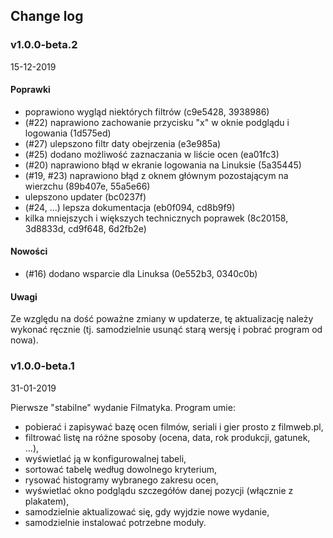 ## Change log

### v1.0.0-beta.2
15-12-2019

#### Poprawki

* poprawiono wygląd niektórych filtrów (c9e5428, 3938986)
* (#22) naprawiono zachowanie przycisku "x" w oknie podglądu i logowania (1d575ed)
* (#27) ulepszono filtr daty obejrzenia (e3e985a)
* (#25) dodano możliwość zaznaczania w liście ocen (ea01fc3)
* (#20) naprawiono błąd w ekranie logowania na Linuksie (5a35445)
* (#19, #23) naprawiono błąd z oknem głównym pozostającym na wierzchu (89b407e, 55a5e66)
* ulepszono updater (bc0237f)
* (#24, ...) lepsza dokumentacja (eb0f094, cd8b9f9)
* kilka mniejszych i większych technicznych poprawek (8c20158, 3d8833d, cd9f648, 6d2fb2e)

#### Nowości
* (#16) dodano wsparcie dla Linuksa (0e552b3, 0340c0b)

#### Uwagi

Ze względu na dość poważne zmiany w updaterze, tę aktualizację należy wykonać ręcznie
(tj. samodzielnie usunąć starą wersję i pobrać program od nowa).

### v1.0.0-beta.1
31-01-2019

Pierwsze "stabilne" wydanie Filmatyka. Program umie:
* pobierać i zapisywać bazę ocen filmów, seriali i gier prosto z filmweb.pl,
* filtrować listę na różne sposoby (ocena, data, rok produkcji, gatunek, ...),
* wyświetlać ją w konfigurowalnej tabeli,
* sortować tabelę według dowolnego kryterium,
* rysować histogramy wybranego zakresu ocen,
* wyświetlać okno podglądu szczegółów danej pozycji (włącznie z plakatem),
* samodzielnie aktualizować się, gdy wyjdzie nowe wydanie,
* samodzielnie instalować potrzebne moduły.

